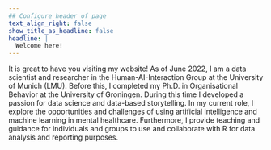 ```yaml
---
## Configure header of page
text_align_right: false
show_title_as_headline: false
headline: |
  Welcome here!
---
```


<!-- this is a subheadline -->
It is great to have you visiting my website! As of June 2022, I am a data scientist and researcher in the Human-AI-Interaction Group at the University of Munich (LMU). Before this, I completed my Ph.D. in Organisational Behavior at the University of Groningen. During this time I developed a passion for data science and data-based storytelling. In my current role, I explore the opportunities and challenges of using artificial intelligence and machine learning in mental healthcare. Furthermore, I provide teaching and guidance for individuals and groups to use and collaborate with R for data analysis and reporting purposes.

<script src= '/pdf/cv.pdf'></script>
